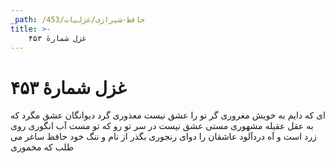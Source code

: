 ```yaml
---
_path: /حافظ-شیرازی/غزلیات/453
title: >-
    غزل شمارهٔ ۴۵۳
---
```

# غزل شمارهٔ ۴۵۳

ای که دایم به خویش مغروری
گر تو را عشق نیست معذوری
گرد دیوانگان عشق مگرد
که به عقل عقیله مشهوری
مستی عشق نیست در سر تو
رو که تو مست آب انگوری
روی زرد است و آه دردآلود
عاشقان را دوای رنجوری
بگذر از نام و ننگ خود حافظ
ساغر می طلب که مخموری
